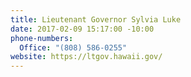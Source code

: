 ```yaml
---
title: Lieutenant Governor Sylvia Luke
date: 2017-02-09 15:17:00 -10:00
phone-numbers:
  Office: "(808) 586-0255"
website: https://ltgov.hawaii.gov/
---
```



